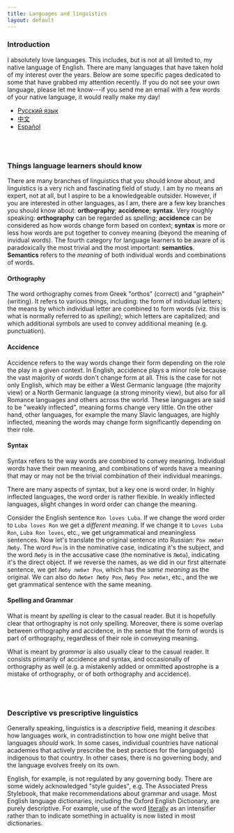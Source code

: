 ```yaml
---
title: Languages and linguistics
layout: default
---
```




### Introduction

I absolutely love languages.  This includes, but is not at all limited to, my native
language of English.  There are many languages that have taken hold of my interest over the years.  Below
are some specific pages dedicated to some that have grabbed my attention recently.  If you
do not see your own language, please let me know---if you send me an email with a few
words of your native language, it would really make my day!


- [Русский язык](russian.html)
- [中文](chinese.html)
- [Español](spanish.html)

<br>
<br>

### Things language learners should know

There are many branches of linguistics that you should know about, and linguistics is a
very rich and fascinating field of study.  I am by no means an expert, not at all, but I
aspire to be a knowledgeable outsider.  However, if you are interested in other languages,
as I am, there are a few key branches you should know about: **orthography**; **accidence**;
**syntax**.  Very roughly speaking: **orthography** can be regarded as *spelling*;
**accidence** can be considered as how words change form based on context; **syntax** is more
or less how words are put together to convey meaning (beyond the meaning of invidual words).
The fourth category for language learners to be aware of is paradoxically the most trivial
and the most important: **semantics**.  **Semantics** refers to
the *meaning* of both individual words and combinations of words.

#### Orthography

The word orthography comes from Greek "orthos" (correct) and "graphein" (writing).  It
refers to various things, including: the form of individual letters; the means by which
individual letter are combined to form words (viz. this is what is normally referred to as
_spelling_); which letters are capitalized; and which additional symbols are used to convey
additional meaning (e.g. punctuation).

#### Accidence

Accidence refers to the way words change their form depending on the role the play in a
given context.  In English, accidence plays a minor role because the vast majority of
words don't change form at all.  This is the case for not only English, which may be
either a West Germanic language (the majority view) or a North Germanic language (a strong
minority view), but also for all Romance languages and others across the world.  These
languages are said to be "weakly inflected", meaning forms change very little.  On the
other hand, other languages, for example the many Slavic languages, are highly inflected,
meaning the words may change form significantly depending on their role.

#### Syntax

Syntax refers to the way words are combined to convey meaning.  Individual words have their
own meaning, and combinations of words have a meaning that may or may not be the trivial
combination of their individual meanings.

There are many aspects of syntax, but a key one
is word order.  In highly inflected languages, the word order is rather flexible.  In
weakly inflected languages, slight changes in word order can change the meaning.

Consider the English sentence `Ron loves Luba`.  If we change the word order to
`Luba loves Ron` we get a _different meaning_.  If we change it to `Loves Luba Ron`,
`Luba Ron loves`, etc., we get ungrammatical and meaningless sentences.
Now let's translate the original sentence into Russian: `Рон любит Любу`.
The word `Рон` is in the nominative case, indicating it's the subject,  and the word `Любу`
is in the accusative case (the nominative is `Люба`), indicating it's the direct object.
If we reverse the names, as we did in our first alternate sentence, we get `Любу любит Рон`,
which has the _same meaning_ as the original.  We can also do `Любит Любу Рон`,
`Любу Рон любит`, etc., and the we get grammatical sentence with the same meaning.

#### Spelling and Grammar

What is meant by _spelling_ is clear to the casual reader.  But it is hopefully clear that
orthography is not only spelling.  Moreover, there is some overlap between orthography and
accidence, in the sense that the form of words is part of orthography, regardless of their
role in conveying meaning.

What is meant by _grammar_ is also usually clear to the casual reader.  It consists primarily
of accidence and syntax, and occasionally of orthography as well (e.g. a mistakenly added or
ommitted apostrophe is a mistake of orthography, or of both orthography and accidence).

<br>
<br>

### Descriptive vs prescriptive linguistics

Generally speaking, linguistics is a *descriptive* field, meaning it *descibes* how
languages work, in contradistinction to how one might belive that languages *should* work.
In some cases, individual countries have national academies that actively prescribe the
best practices for the language(s) indigenous to that country.  In other cases, there is
no governing body, and the language evolves freely on its own.

English, for example, is not regulated by any governing body.  There are some widely
acknowledged "style guides", e.g. The Associated Press Stylebook, that make recommendations
about grammar and usage.  Most English language dictionaries, including the Oxford English Dictionary,
are purely descriptive.  For example, use of the word
[literally](https://www.merriam-webster.com/dictionary/literally)
as an intensifier
rather than to indicate something in actuality is now listed in most dictionaries.
